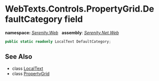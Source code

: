 # WebTexts.Controls.PropertyGrid.DefaultCategory field
**namespace:** *[Serenity.Web](../../README.md#serenity.web-namespace)*   **assembly**: *[Serenity.Net.Web](../../README.md)*

```csharp
public static readonly LocalText DefaultCategory;
```

## See Also

* class [LocalText](../Serenity.Net.Core/../../Serenity/LocalText.md)
* class [PropertyGrid](../WebTexts.Controls.PropertyGrid.md)